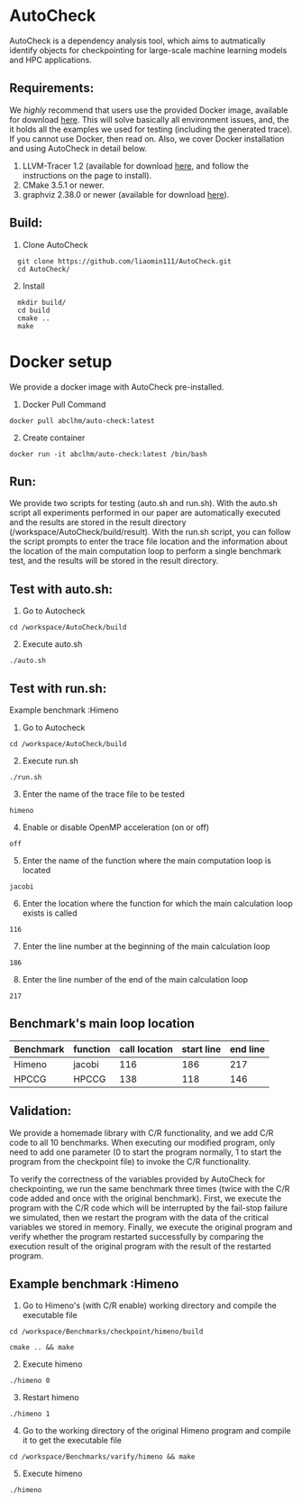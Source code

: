 AutoCheck
====
AutoCheck is a dependency analysis tool, which aims to autmatically identify objects for checkpointing for large-scale machine learning models and HPC applications.

Requirements:
-------------------
We *highly* recommend that users use the provided Docker image, available for
download [here](https://hub.docker.com/repository/docker/abclhm/auto-check).
This will solve basically all environment issues, and, the it holds all the examples we 
used for testing (including the generated trace). If you cannot use Docker,
then read on. Also, we cover Docker installation and using AutoCheck in detail below.
  1. LLVM-Tracer 1.2 (available for download [here](https://github.com/harvard-acc/LLVM-Tracer/tree/llvm-3.4), and follow
the instructions on the page to install).
  2. CMake 3.5.1 or newer.
  3. graphviz 2.38.0 or newer (available for download [here](https://graphviz.org)).

Build:
-------------------
  1. Clone AutoCheck
```
  git clone https://github.com/liaomin111/AutoCheck.git
  cd AutoCheck/
```
  2. Install
```
  mkdir build/
  cd build
  cmake ..
  make
```
    
Docker setup
====
We provide a docker image with AutoCheck pre-installed.

1. Docker Pull Command
```
docker pull abclhm/auto-check:latest
```
2. Create container
```
docker run -it abclhm/auto-check:latest /bin/bash
```
Run:
------
We provide two scripts for testing (auto.sh and run.sh). With the auto.sh script 
all experiments performed in our paper are automatically executed and the results are  stored in the result directory (/workspace/AutoCheck/build/result). 
With the run.sh script, you can follow the script prompts to enter the trace file location and the information about the location of the 
main computation loop to perform a single benchmark test, and the results will be  stored in the result directory.

Test with auto.sh:
------
1. Go to Autocheck 
```
cd /workspace/AutoCheck/build
```
2. Execute auto.sh
```
./auto.sh
```
Test with run.sh:
------
Example benchmark :Himeno
1. Go to Autocheck 
```
cd /workspace/AutoCheck/build
```
2. Execute run.sh
```
./run.sh
```
3. Enter the name of the trace file to be tested
```
himeno
```
4. Enable or disable OpenMP acceleration (on or off)
```
off
```
5. Enter the name of the function where the main computation loop is located
```
jacobi
```
6. Enter the location where the function for which the main calculation loop exists is called
```
116
```
7. Enter the line number at the beginning of the main calculation loop
```
186
```
8. Enter the line number of the end of the main calculation loop
```
217
```

Benchmark's main loop location
------------

Benchmark | function | call location | start line | end line
-----| -----| -----| -----| -----
Himeno | jacobi | 116 | 186 | 217
HPCCG | HPCCG | 138 | 118 | 146

Validation:
------------
We provide a homemade library with C/R functionality, and we add C/R code to all 10 benchmarks. 
When executing our modified program, only need to add one parameter (0 to start the program 
normally, 1 to start the program from the checkpoint file) to invoke the C/R functionality.

To verify the correctness of the variables provided by AutoCheck for checkpointing, we run the same 
benchmark three times (twice with the C/R code added and once with the original benchmark).
First, we execute the program with the C/R code which will be interrupted by the fail-stop failure we simulated, 
then we restart the program with the data of the critical variables we stored in memory. 
Finally, we execute the original program and verify whether the program restarted successfully by comparing the 
execution result of the original program with the result of the restarted program.

Example benchmark :Himeno
------------------------------------
1. Go to Himeno's (with C/R enable)  working directory and compile the executable file
```
cd /workspace/Benchmarks/checkpoint/himeno/build

cmake .. && make
```
2. Execute himeno
```
./himeno 0
```
3. Restart himeno
```
./himeno 1
```
4. Go to the working directory of the original Himeno program and compile it to get the executable file
```
cd /workspace/Benchmarks/varify/himeno && make
```
5. Execute himeno
```
./himeno
```



